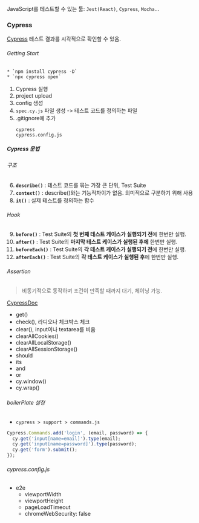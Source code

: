 JavaScript를 테스트할 수 있는 툴: `Jest(React)`, `Cypress`, `Mocha`...
### Cypress
[Cypress](https://www.cypress.io/) 테스트 결과를 시각적으로 확인할 수 있음.
###### Getting Start
	* `npm install cypress -D`
	* `npx cypress open`
1. Cypress 실행
2. project upload
3. config 생성
4. `spec.cy.js` 파일 생성 -> 테스트 코드를 정의하는 파일
5. .gitignore에 추가
	```gitignore
	cypress  
	cypress.config.js
	``` 
##### Cypress 문법
###### 구조
6. **`describe()`** : 테스트 코드를 묶는 가장 큰 단위, Test Suite
7. **`context()`** : describe()와는 기능적차이가 없음. 의미적으로 구분하기 위해 사용
8. **`it()`** : 실제 테스트를 정의하는 함수
###### Hook
9. **`before()`** : Test Suite의 **첫 번째 테스트 케이스가 실행되기 전**에 한번만 실행.
10. **`after()`** : Test Suite의 **마지막 테스트 케이스가 실행된 후에** 한번만 실행.
11. **`beforeEach()`** : Test Suite의 **각 테스트 케이스가 실행되기 전**에 한번만 실행.
12. **`afterEach()`** : Test Suite의 **각 테스트 케이스가 실행된 후**에 한번만 실행.
###### Assertion
> 비동기적으로 동작하며 조건이 만족할 때까지 대기, 체이닝 가능.

[CypressDoc](https://docs.cypress.io/api/node-events/after-screenshot-api)
- get()
- check(), 라디오나 체크박스 체크
- clear(), input이나 textarea를 비움
- clearAllCookies()
- clearAllLocalStorage()
- clearAllSessionStorage()
- should
- its
- and
- or
- cy.window()
- cy.wrap()
###### boilerPlate 설정
- `cypress > support > commands.js`
```javascript
Cypress.Commands.add('login', (email, password) => {
  cy.get('input[name=email]').type(email);
  cy.get('input[name=password]').type(password);
  cy.get('form').submit();
});
```
###### cypress.config.js
- e2e
	- viewportWidth
	- viewportHeight
	- pageLoadTimeout
	- chromeWebSecurity: false